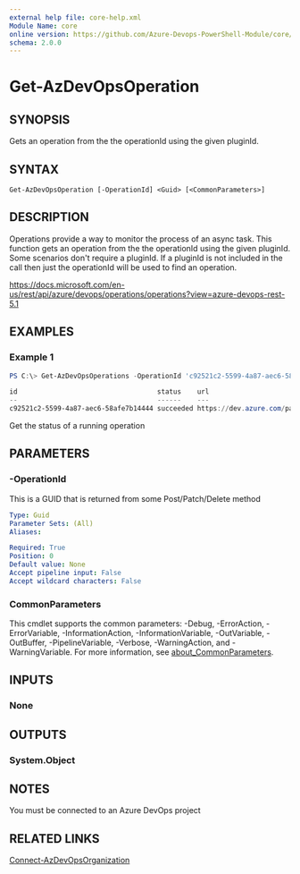 ```yaml
---
external help file: core-help.xml
Module Name: core
online version: https://github.com/Azure-Devops-PowerShell-Module/core/blob/master/docs/Get-AzDevOpsOperation.md#get-azdevopsoperation
schema: 2.0.0
---
```


# Get-AzDevOpsOperation

## SYNOPSIS
Gets an operation from the the operationId using the given pluginId.

## SYNTAX

```
Get-AzDevOpsOperation [-OperationId] <Guid> [<CommonParameters>]
```

## DESCRIPTION
Operations provide a way to monitor the process of an async task. This function gets an operation from the the operationId using the given pluginId. Some scenarios don't require a pluginId. If a pluginId is not included in the call then just the operationId will be used to find an operation.

https://docs.microsoft.com/en-us/rest/api/azure/devops/operations/operations?view=azure-devops-rest-5.1

## EXAMPLES

### Example 1
```powershell
PS C:\> Get-AzDevOpsOperations -OperationId 'c92521c2-5599-4a87-aec6-58afe7b14444'

id                                   status    url                                                                               _links
--                                   ------    ---                                                                               ------
c92521c2-5599-4a87-aec6-58afe7b14444 succeeded https://dev.azure.com/patton-tech/_apis/operations/c92521c2-5599-4a87-aec6-58afe7b14444 @{self=}
```

Get the status of a running operation

## PARAMETERS

### -OperationId
This is a GUID that is returned from some Post/Patch/Delete method

```yaml
Type: Guid
Parameter Sets: (All)
Aliases:

Required: True
Position: 0
Default value: None
Accept pipeline input: False
Accept wildcard characters: False
```

### CommonParameters
This cmdlet supports the common parameters: -Debug, -ErrorAction, -ErrorVariable, -InformationAction, -InformationVariable, -OutVariable, -OutBuffer, -PipelineVariable, -Verbose, -WarningAction, and -WarningVariable. For more information, see [about_CommonParameters](http://go.microsoft.com/fwlink/?LinkID=113216).

## INPUTS

### None

## OUTPUTS

### System.Object
## NOTES
You must be connected to an Azure DevOps project

## RELATED LINKS

[Connect-AzDevOpsOrganization](https://github.com/Azure-Devops-PowerShell-Module/core/blob/master/docs/Connect-AzDevOpsOrganization.md#connect-azdevopsorganization)